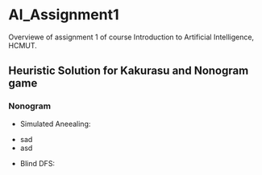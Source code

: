# AI_Assignment1

Overviewe of assignment 1 of course Introduction to Artificial Intelligence, HCMUT.

## Heuristic Solution for Kakurasu and Nonogram game
### Nonogram
- Simulated Aneealing:
+ sad
+ asd 
- Blind DFS:
